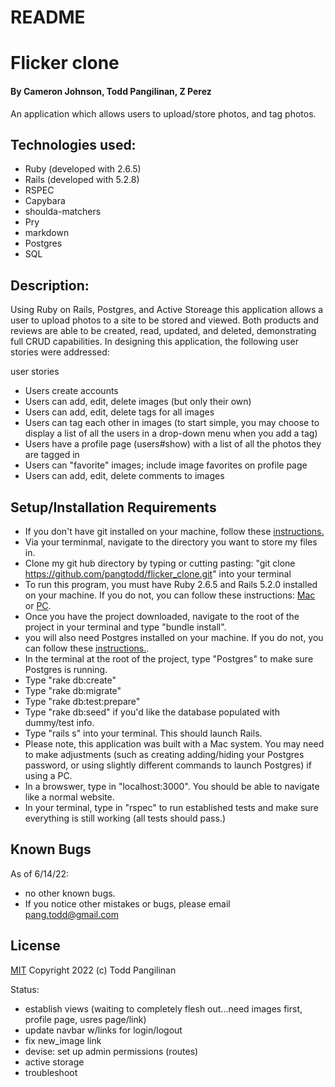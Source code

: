 # README
# Flicker clone

#### By Cameron Johnson, Todd Pangilinan, Z Perez

An application which allows users to upload/store photos, and tag photos.

## Technologies used:

* Ruby (developed with 2.6.5)
* Rails (developed with 5.2.8)
* RSPEC
* Capybara
* shoulda-matchers
* Pry
* markdown
* Postgres
* SQL


## Description:
Using Ruby on Rails, Postgres, and Active Storeage this application allows a user to upload photos to a site to be stored and viewed. Both products and reviews are able to be created, read, updated, and deleted, demonstrating full CRUD capabilities. In designing this application, the following user stories were addressed:

user stories
* Users create accounts
* Users can add, edit, delete images (but only their own)
* Users can add, edit, delete tags for all images
* Users can tag each other in images (to start simple, you may choose to display a list of all the users in a drop-down menu when you add a tag)
* Users have a profile page (users#show) with a list of all the photos they are tagged in
* Users can "favorite" images; include image favorites on profile page
* Users can add, edit, delete comments to images


## Setup/Installation Requirements

* If you don't have git installed on your machine, follow these [instructions.](https://www.learnhowtoprogram.com/introduction-to-programming/getting-started-with-intro-to-programming/git-and-github)
* Via your terminmal, navigate to the directory you want to store my files in.
* Clone my git hub directory by typing or cutting pasting: "git clone https://github.com/pangtodd/flicker_clone.git" into your terminal
* To run this program, you must have Ruby 2.6.5 and Rails 5.2.0 installed on your machine. If you do not, you can follow these instructions: [Mac](https://www.learnhowtoprogram.com/ruby-and-rails-part-time/getting-started-with-ruby/installing-ruby-on-mac) or [PC](https://www.learnhowtoprogram.com/ruby-and-rails-part-time/getting-started-with-ruby/installing-ruby-on-windows).
* Once you have the project downloaded, navigate to the root of the project in your terminal and type "bundle install".
* you will also need Postgres installed on your machine. If you do not, you can follow these [instructions.](https://www.learnhowtoprogram.com/ruby-and-rails-part-time/getting-started-with-ruby/installing-postgres). 
* In the terminal at the root of the project, type "Postgres" to make sure Postgres is running.
* Type "rake db:create"
* Type "rake db:migrate"
* Type "rake db:test:prepare"
* Type "rake db:seed" if you'd like the database populated with dummy/test info.
* Type "rails s" into your terminal. This should launch Rails.
* Please note, this application was built with a Mac system. You may need to make adjustments (such as creating adding/hiding your Postgres password, or using slightly different commands to launch Postgres) if using a PC.
* In a browswer, type in "localhost:3000". You should be able to navigate like a normal website.
* In your terminal, type in "rspec" to run established tests and make sure everything is still working (all tests should pass.)

## Known Bugs

As of 6/14/22:
* no other known bugs.
* If you notice other mistakes or bugs, please email pang.todd@gmail.com

## License

[MIT](https://opensource.org/licenses/MIT)
Copyright 2022 (c) Todd Pangilinan 

Status: 
* establish views (waiting to completely flesh out...need images first, profile page, usres page/link)
* update navbar w/links for login/logout
* fix new_image link
* devise: set up admin permissions (routes)
* active storage
* troubleshoot